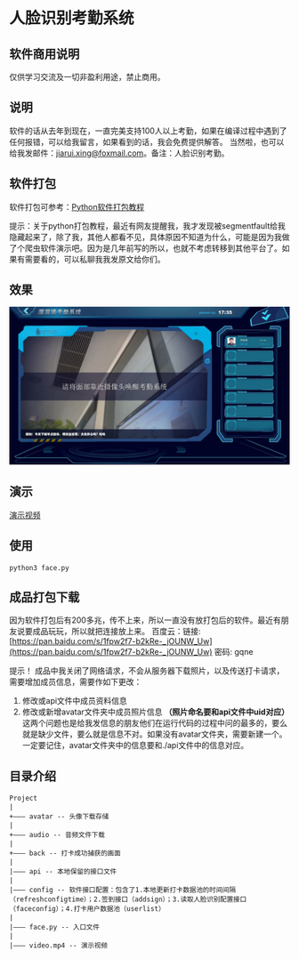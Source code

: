 # 人脸识别考勤系统

## 软件商用说明
仅供学习交流及一切非盈利用途，禁止商用。

## 说明
软件的话从去年到现在，一直完美支持100人以上考勤，如果在编译过程中遇到了任何报错，可以给我留言，如果看到的话，我会免费提供解答。
当然啦，也可以给我发邮件：jiarui.xing@foxmail.com。备注：人脸识别考勤。

## 软件打包
软件打包可参考：[Python软件打包教程](https://segmentfault.com/a/1190000009827526 "Python软件打包教程")

提示：关于python打包教程，最近有网友提醒我，我才发现被segmentfault给我隐藏起来了，除了我，其他人都看不见，具体原因不知道为什么，可能是因为我做了个爬虫软件演示吧。因为是几年前写的所以，也就不考虑转移到其他平台了。如果有需要看的，可以私聊我我发原文给你们。

## 效果
![软件运行截图](./screenshot.jpg "运行截图")

## 演示
[演示视频](https://pan.baidu.com/s/19RRy_hT_Xyv9EZ-_BYDTEA "演示视频")


## 使用
```
python3 face.py
```

## 成品打包下载
因为软件打包后有200多兆，传不上来，所以一直没有放打包后的软件。最近有朋友说要成品玩玩，所以就把连接放上来。
百度云：链接: [https://pan.baidu.com/s/1fpw2f7-b2kRe-_jOUNW_Uw](https://pan.baidu.com/s/1fpw2f7-b2kRe-_jOUNW_Uw)  密码: gqne

提示！
成品中我关闭了网络请求，不会从服务器下载照片，以及传送打卡请求，需要增加成员信息，需要作如下更改：
1. 修改或api文件中成员资料信息
2. 修改或新增avatar文件夹中成员照片信息  **（照片命名要和api文件中uid对应）**
这两个问题也是给我发信息的朋友他们在运行代码的过程中问的最多的，要么就是缺少文件，要么就是信息不对。如果没有avatar文件夹，需要新建一个。一定要记住，avatar文件夹中的信息要和./api文件中的信息对应。

## 目录介绍
```
Project
|
+——— avatar -- 头像下载存储
|
+——— audio -- 音频文件下载
|
+——— back -- 打卡成功捕获的画面
|
|——— api -- 本地保留的接口文件
|
|——— config -- 软件接口配置：包含了1.本地更新打卡数据池的时间间隔（refreshconfigtime）；2.签到接口（addsign）；3.读取人脸识别配置接口（faceconfig）；4.打卡用户数据池（userlist）
|
|——— face.py -- 入口文件
|
|——— video.mp4 -- 演示视频
```
